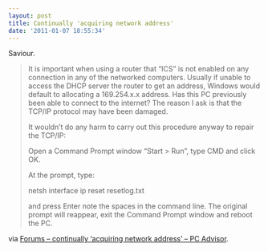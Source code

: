 ```yaml
---
layout: post
title: Continually 'acquiring network address'
date: '2011-01-07 18:55:34'
---
```



Saviour.

> It is important when using a router that “ICS” is not enabled on any connection in any of the networked computers. Usually if unable to access the DHCP server the router to get an address, Windows would default to allocating a 169.254.x.x address. Has this PC previously been able to connect to the internet? The reason I ask is that the TCP/IP protocol may have been damaged.
> 
> It wouldn’t do any harm to carry out this procedure anyway to repair the TCP/IP:
> 
> Open a Command Prompt window “Start > Run”, type CMD and click OK.
> 
> At the prompt, type:
> 
> netsh interface ip reset resetlog.txt
> 
> and press Enter note the spaces in the command line. The original prompt will reappear, exit the Command Prompt window and reboot the PC.

via [Forums – continually ‘acquiring network address’ – PC Advisor](http://www.pcadvisor.co.uk/forums/index.cfm?action=showthread&threadid=225458&forumid=18).


